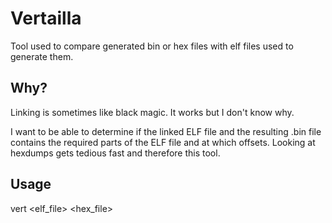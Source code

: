 # Vertailla
Tool used to compare generated bin or hex files with elf files used to generate them.

## Why?

Linking is sometimes like black magic. It works but I don't know why.

I want to be able to determine if the linked ELF file and the resulting .bin file contains the required parts of the ELF file and at which offsets.
Looking at hexdumps gets tedious fast and therefore this tool.

## Usage

vert <elf_file> <hex_file>

